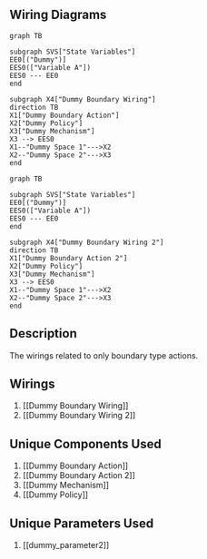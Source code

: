 ## Wiring Diagrams

```mermaid
graph TB

subgraph SVS["State Variables"]
EE0[("Dummy")]
EES0(["Variable A"])
EES0 --- EE0
end

subgraph X4["Dummy Boundary Wiring"]
direction TB
X1["Dummy Boundary Action"]
X2["Dummy Policy"]
X3["Dummy Mechanism"]
X3 --> EES0
X1--"Dummy Space 1"--->X2
X2--"Dummy Space 2"--->X3
end
```

```mermaid
graph TB

subgraph SVS["State Variables"]
EE0[("Dummy")]
EES0(["Variable A"])
EES0 --- EE0
end

subgraph X4["Dummy Boundary Wiring 2"]
direction TB
X1["Dummy Boundary Action 2"]
X2["Dummy Policy"]
X3["Dummy Mechanism"]
X3 --> EES0
X1--"Dummy Space 1"--->X2
X2--"Dummy Space 2"--->X3
end
```

## Description

The wirings related to only boundary type actions.
## Wirings
1. [[Dummy Boundary Wiring]]
2. [[Dummy Boundary Wiring 2]]

## Unique Components Used
1. [[Dummy Boundary Action]]
2. [[Dummy Boundary Action 2]]
3. [[Dummy Mechanism]]
4. [[Dummy Policy]]

## Unique Parameters Used
1. [[dummy_parameter2]]

